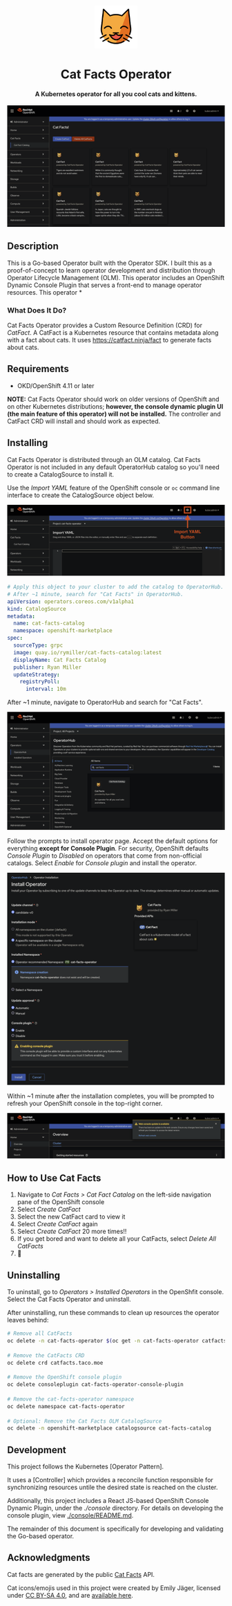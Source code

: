 <!--
    This first chunk is HTML so it can be centered. I didn't have any luck
    wrapping all the elements in a <p> element with align="center". 🤷
-->
<p align="center">
    <img src="docs/img/smiling_cat.svg" alt="Smiling Cat Icon" height="100" width="100" />
</p>
<h1 align="center">
    Cat Facts Operator
</h1>
<h4 align="center">
    A Kubernetes operator for all you cool cats and kittens.
</h4>
<p align="center">
    <img src="docs/img/catalog_view.png" alt="Cat Facts Operator catalog view" />
</p>

## Description

This is a Go-based Operator built with the Operator SDK. I built this as a
proof-of-concept to learn operator development and distribution through
Operator Lifecycle Management (OLM). This operator includes an OpenShift
Dynamic Console Plugin that serves a front-end to manage operator resources.
This operator *

### What Does It Do?

Cat Facts Operator provides a Custom Resource Definition (CRD) for *CatFact*. A
CatFact is a Kubernetes resource that contains metadata along with a fact about
cats. It uses https://catfact.ninja/fact to generate facts about cats.

## Requirements

* OKD/OpenShift 4.11 or later

**NOTE:** Cat Facts Operator should work on older versions of OpenShift and
on other Kubernetes distributions; **however, the console dynamic plugin UI
(the main feature of this operator) will not be installed.** The controller and
CatFact CRD will install and should work as expected.

## Installing

Cat Facts Operator is distributed through an OLM catalog. Cat Facts Operator is
not included in any default OperatorHub catalog so you'll need to create a
CatalogSource to install it.

Use the *Import YAML* feature of the OpenShift console or `oc` command line
interface to create the CatalogSource object below.

![Import YAML feature of OpenShift console](docs/img/import_yaml.png)

```yaml
# Apply this object to your cluster to add the catalog to OperatorHub.
# After ~1 minute, search for "Cat Facts" in OperatorHub.
apiVersion: operators.coreos.com/v1alpha1
kind: CatalogSource
metadata:
  name: cat-facts-catalog
  namespace: openshift-marketplace
spec:
  sourceType: grpc
  image: quay.io/rymiller/cat-facts-catalog:latest
  displayName: Cat Facts Catalog
  publisher: Ryan Miller
  updateStrategy:
    registryPoll:
      interval: 10m
```

After ~1 minute, navigate to OperatorHub and search for "Cat Facts".

![Search for Cat Facts](docs/img/operatorhub_search.png)

Follow the prompts to install operator page. Accept the default options for
everything **except for Console Plugin**. For security, OpenShift defaults
*Console Plugin* to *Disabled* on operators that come from non-official
catalogs. Select *Enable* for *Console plugin* and install the operator.

![Install the operator](docs/img/install_operator.png)

Within ~1 minute after the installation completes, you will be prompted to
refresh your OpenShift console in the top-right corner.

![Refresh OpenShift web console](docs/img/refresh_web_console.png)

## How to Use Cat Facts

1. Navigate to *Cat Facts > Cat Fact Catalog* on the left-side navigation pane
   of the OpenShift console
2. Select *Create CatFact*
3. Select the new CatFact card to view it
4. Select *Create CatFact* again
5. Select *Create CatFact* 20 more times!!
6. If you get bored and want to delete all your CatFacts, select
   *Delete All CatFacts*
7. 🎉

## Uninstalling

To uninstall, go to *Operators > Installed Operators* in the OpenShfit console.
Select the Cat Facts Operator and uninstall.

After uninstalling, run these commands to clean up resources the operator
leaves behind:

```bash
# Remove all CatFacts
oc delete -n cat-facts-operator $(oc get -n cat-facts-operator catfacts -o name)

# Remove the CatFacts CRD
oc delete crd catfacts.taco.moe

# Remove the OpenShift console plugin
oc delete consoleplugin cat-facts-operator-console-plugin

# Remove the cat-facts-operator namespace
oc delete namespace cat-facts-operator

# Optional: Remove the Cat Facts OLM CatalogSource
oc delete -n openshift-marketplace catalogsource cat-facts-catalog
```

## Development

This project follows the Kubernetes [Operator Pattern].

It uses a [Controller] which provides a reconcile function responsible for
synchronizing resources untile the desired state is reached on the cluster.

Additionally, this project includes a React JS-based OpenShift Console Dynamic
Plugin, under the *./console* directory. For details on developing the console
plugin, view [./console/README.md](console/README.md).

The remainder of this document is specifically for developing and validating
the Go-based operator.

## Acknowledgments

Cat facts are generated by the public [Cat Facts][cat-facts-api] API. 

Cat icons/emojis used in this project were created by Emily Jäger, licensed under
[CC BY-SA 4.0], and are [available here][cat-icons].

[CC BY-SA 4.0]: https://creativecommons.org/licenses/by-sa/4.0
[cat-facts-api]: https://catfact.ninja
[cat-icons]: https://openmoji.org/library/#group=smileys-emotion%2Fcat-face
